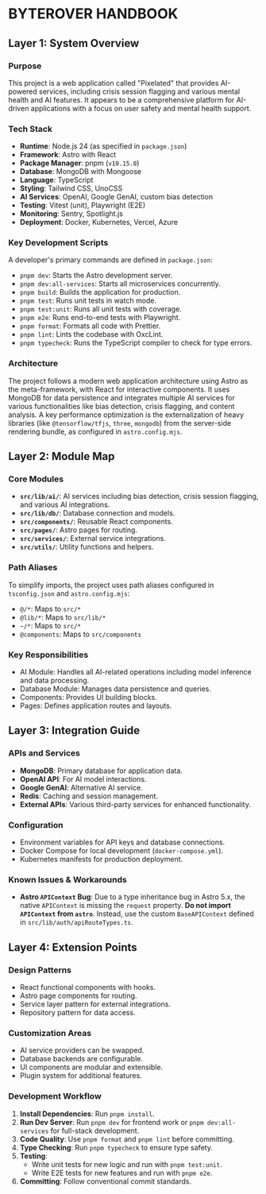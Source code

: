 # BYTEROVER HANDBOOK

## Layer 1: System Overview

### Purpose
This project is a web application called "Pixelated" that provides AI-powered services, including crisis session flagging and various mental health and AI features. It appears to be a comprehensive platform for AI-driven applications with a focus on user safety and mental health support.

### Tech Stack
- **Runtime**: Node.js 24 (as specified in `package.json`)
- **Framework**: Astro with React
- **Package Manager**: pnpm (`v10.15.0`)
- **Database**: MongoDB with Mongoose
- **Language**: TypeScript
- **Styling**: Tailwind CSS, UnoCSS
- **AI Services**: OpenAI, Google GenAI, custom bias detection
- **Testing**: Vitest (unit), Playwright (E2E)
- **Monitoring**: Sentry, Spotlight.js
- **Deployment**: Docker, Kubernetes, Vercel, Azure

### Key Development Scripts
A developer's primary commands are defined in `package.json`:
- `pnpm dev`: Starts the Astro development server.
- `pnpm dev:all-services`: Starts all microservices concurrently.
- `pnpm build`: Builds the application for production.
- `pnpm test`: Runs unit tests in watch mode.
- `pnpm test:unit`: Runs all unit tests with coverage.
- `pnpm e2e`: Runs end-to-end tests with Playwright.
- `pnpm format`: Formats all code with Prettier.
- `pnpm lint`: Lints the codebase with OxcLint.
- `pnpm typecheck`: Runs the TypeScript compiler to check for type errors.

### Architecture
The project follows a modern web application architecture using Astro as the meta-framework, with React for interactive components. It uses MongoDB for data persistence and integrates multiple AI services for various functionalities like bias detection, crisis flagging, and content analysis. A key performance optimization is the externalization of heavy libraries (like `@tensorflow/tfjs`, `three`, `mongodb`) from the server-side rendering bundle, as configured in `astro.config.mjs`.

## Layer 2: Module Map

### Core Modules
- **`src/lib/ai/`**: AI services including bias detection, crisis session flagging, and various AI integrations.
- **`src/lib/db/`**: Database connection and models.
- **`src/components/`**: Reusable React components.
- **`src/pages/`**: Astro pages for routing.
- **`src/services/`**: External service integrations.
- **`src/utils/`**: Utility functions and helpers.

### Path Aliases
To simplify imports, the project uses path aliases configured in `tsconfig.json` and `astro.config.mjs`:
- `@/*`: Maps to `src/*`
- `@lib/*`: Maps to `src/lib/*`
- `~/*`: Maps to `src/*`
- `@components`: Maps to `src/components`

### Key Responsibilities
- AI Module: Handles all AI-related operations including model inference and data processing.
- Database Module: Manages data persistence and queries.
- Components: Provides UI building blocks.
- Pages: Defines application routes and layouts.

## Layer 3: Integration Guide

### APIs and Services
- **MongoDB**: Primary database for application data.
- **OpenAI API**: For AI model interactions.
- **Google GenAI**: Alternative AI service.
- **Redis**: Caching and session management.
- **External APIs**: Various third-party services for enhanced functionality.

### Configuration
- Environment variables for API keys and database connections.
- Docker Compose for local development (`docker-compose.yml`).
- Kubernetes manifests for production deployment.

### Known Issues & Workarounds
- **Astro `APIContext` Bug**: Due to a type inheritance bug in Astro 5.x, the native `APIContext` is missing the `request` property. **Do not import `APIContext` from `astro`**. Instead, use the custom `BaseAPIContext` defined in `src/lib/auth/apiRouteTypes.ts`.

## Layer 4: Extension Points

### Design Patterns
- React functional components with hooks.
- Astro page components for routing.
- Service layer pattern for external integrations.
- Repository pattern for data access.

### Customization Areas
- AI service providers can be swapped.
- Database backends are configurable.
- UI components are modular and extensible.
- Plugin system for additional features.

### Development Workflow
1.  **Install Dependencies**: Run `pnpm install`.
2.  **Run Dev Server**: Run `pnpm dev` for frontend work or `pnpm dev:all-services` for full-stack development.
3.  **Code Quality**: Use `pnpm format` and `pnpm lint` before committing.
4.  **Type Checking**: Run `pnpm typecheck` to ensure type safety.
5.  **Testing**:
    - Write unit tests for new logic and run with `pnpm test:unit`.
    - Write E2E tests for new features and run with `pnpm e2e`.
6.  **Committing**: Follow conventional commit standards.
